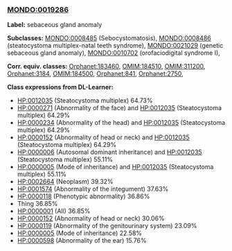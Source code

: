 
### [MONDO:0019286](http://purl.obolibrary.org/obo/MONDO_0019286)
**Label:** sebaceous gland anomaly

**Subclasses:** [MONDO:0008485](http://purl.obolibrary.org/obo/MONDO_0008485) (Sebocystomatosis), [MONDO:0008486](http://purl.obolibrary.org/obo/MONDO_0008486) (steatocystoma multiplex-natal teeth syndrome), [MONDO:0021029](http://purl.obolibrary.org/obo/MONDO_0021029) (genetic sebaceous gland anomaly), [MONDO:0010702](http://purl.obolibrary.org/obo/MONDO_0010702) (orofaciodigital syndrome I), 

**Corr. equiv. classes:** [Orphanet:183460](http://www.orpha.net/ORDO/Orphanet_183460), [OMIM:184510](http://purl.obolibrary.org/obo/OMIM_184510), [OMIM:311200](http://purl.obolibrary.org/obo/OMIM_311200), [Orphanet:3184](http://www.orpha.net/ORDO/Orphanet_3184), [OMIM:184500](http://purl.obolibrary.org/obo/OMIM_184500), [Orphanet:841](http://www.orpha.net/ORDO/Orphanet_841), [Orphanet:2750](http://www.orpha.net/ORDO/Orphanet_2750), 

**Class expressions from DL-Learner:**

- [HP:0012035](http://purl.obolibrary.org/obo/HP_0012035) (Steatocystoma multiplex) 64.73%
- [HP:0000271](http://purl.obolibrary.org/obo/HP_0000271) (Abnormality of the face) and [HP:0012035](http://purl.obolibrary.org/obo/HP_0012035) (Steatocystoma multiplex) 64.29%
- [HP:0000234](http://purl.obolibrary.org/obo/HP_0000234) (Abnormality of the head) and [HP:0012035](http://purl.obolibrary.org/obo/HP_0012035) (Steatocystoma multiplex) 64.29%
- [HP:0000152](http://purl.obolibrary.org/obo/HP_0000152) (Abnormality of head or neck) and [HP:0012035](http://purl.obolibrary.org/obo/HP_0012035) (Steatocystoma multiplex) 64.29%
- [HP:0000006](http://purl.obolibrary.org/obo/HP_0000006) (Autosomal dominant inheritance) and [HP:0012035](http://purl.obolibrary.org/obo/HP_0012035) (Steatocystoma multiplex) 55.11%
- [HP:0000005](http://purl.obolibrary.org/obo/HP_0000005) (Mode of inheritance) and [HP:0012035](http://purl.obolibrary.org/obo/HP_0012035) (Steatocystoma multiplex) 55.11%
- [HP:0002664](http://purl.obolibrary.org/obo/HP_0002664) (Neoplasm) 39.32%
- [HP:0001574](http://purl.obolibrary.org/obo/HP_0001574) (Abnormality of the integument) 37.63%
- [HP:0000118](http://purl.obolibrary.org/obo/HP_0000118) (Phenotypic abnormality) 36.86%
- Thing 36.85%
- [HP:0000001](http://purl.obolibrary.org/obo/HP_0000001) (All) 36.85%
- [HP:0000152](http://purl.obolibrary.org/obo/HP_0000152) (Abnormality of head or neck) 30.06%
- [HP:0000119](http://purl.obolibrary.org/obo/HP_0000119) (Abnormality of the genitourinary system) 23.09%
- [HP:0000005](http://purl.obolibrary.org/obo/HP_0000005) (Mode of inheritance) 22.58%
- [HP:0000598](http://purl.obolibrary.org/obo/HP_0000598) (Abnormality of the ear) 15.76%


